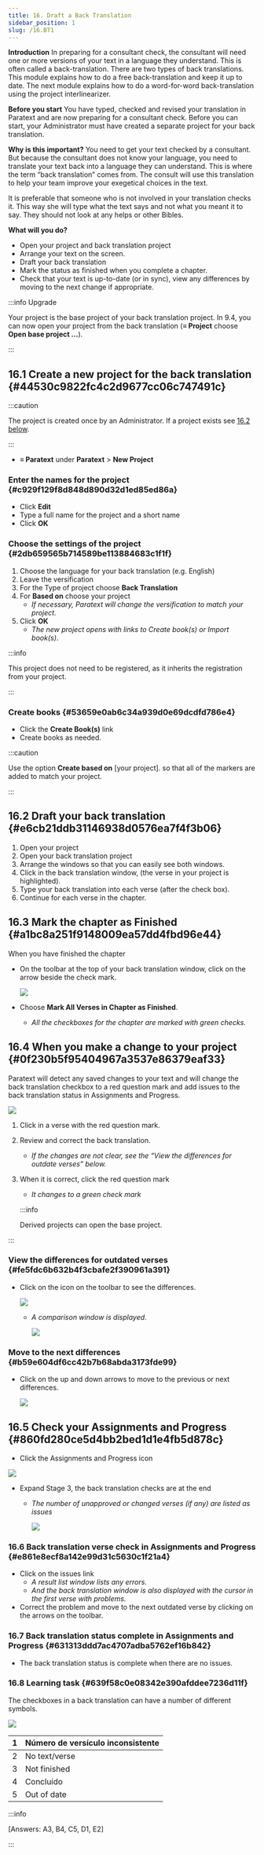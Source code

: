 ```yaml
---
title: 16. Draft a Back Translation
sidebar_position: 1
slug: /16.BT1
---
```




**Introduction**  In preparing for a consultant check, the consultant will need one or more versions of your text in a language they understand. This is often called a back-translation. There are two types of back translations. This module explains how to do a free back-translation and keep it up to date. The next module explains how to do a word-for-word back-translation using the project interlinearizer.


**Before you start**  You have typed, checked and revised your translation in Paratext and are now preparing for a consultant check. Before you can start, your Administrator must have created a separate project for your back translation.


**Why is this important?**  You need to get your text checked by a consultant. But because the consultant does not know your language, you need to translate your text back into a language they can understand. This is where the term “back translation” comes from. The consult will use this translation to help your team improve your exegetical choices in the text.


It is preferable that someone who is not involved in your translation checks it. This way she will type what the text says and not what you meant it to say. They should not look at any helps or other Bibles.


**What will you do?**

- Open your project and back translation project
- Arrange your text on the screen.
- Draft your back translation
- Mark the status as finished when you complete a chapter.
- Check that your text is up-to-date (or in sync), view any differences by moving to the next change if appropriate.

:::info Upgrade


Your project is the base project of your back translation project. In 9.4, you can now open your project from the back translation (**≡ Project** choose **Open base project …**).


:::


## 16.1 Create a new project for the back translation {#44530c9822fc4c2d9677cc06c747491c}


:::caution

The project is created once by an Administrator. If a project exists see [16.2 below](/16.BT1#e6cb21ddb31146938d0576ea7f4f3b06).

:::



- **≡ Paratext** under **Paratext** &gt; **New Project**

### **Enter the names for the project** {#c929f129f8d848d890d32d1ed85ed86a}

- Click **Edit**
- Type a full name for the project and a short name
- Click **OK**

### **Choose the settings** **of the project** {#2db659565b714589be113884683c1f1f}

1. Choose the language for your back translation (e.g. English)
2. Leave the versification
3. For the Type of project choose **Back Translation**
4. For **Based on** choose your project
    - _If necessary, Paratext will change the versification to match your project._
5. Click **OK**
    - _The new project opens with links to Create book(s) or Import book(s)_.

:::info

This project does not need to be registered, as it inherits the registration from your project.

:::




### **Create books** {#53659e0ab6c34a939d0e69dcdfd786e4}

- Click the **Create Book(s)** link
- Create books as needed.

:::caution

Use the option **Create based on** [your project]. so that all of the markers are added to match your project.

:::




## 16.2 Draft your back translation {#e6cb21ddb31146938d0576ea7f4f3b06}

1. Open your project
2. Open your back translation project
3. Arrange the windows so that you can easily see both windows.
4. Click in the back translation window, (the verse in your project is highlighted).
5. Type your back translation into each verse (after the check box).
6. Continue for each verse in the chapter.

## 16.3 Mark the chapter as Finished {#a1bc8a251f9148009ea57dd4fbd96e44}


When you have finished the chapter

- On the toolbar at the top of your back translation window, click on the arrow beside the check mark.

    ![](./1022870917.png)

- Choose **Mark All Verses in Chapter as Finished**.
    - _All the checkboxes for the chapter are marked with green checks._

## 16.4 When you make a change to your project {#0f230b5f95404967a3537e86379eaf33}


Paratext will detect any saved changes to your text and will change the back translation checkbox to a red question mark and add issues to the back translation status in Assignments and Progress.


![](./2038516241.png)

1. Click in a verse with the red question mark.
2. Review and correct the back translation.
    - _If the changes are not clear, see the “View the differences for outdate verses” below._
3. When it is correct, click the red question mark
    - _It changes to a green check mark_

    :::info

    Derived projects can open the base project.


:::




### **View the differences for outdated verses** {#fe5fdc6b632b4f3cbafe2f390961a391}

- Click on the  icon on the toolbar to see the differences.

    ![](./855261181.png)

    - _A comparison window is displayed_.

        ![](./1718777957.png)


### **Move to the next differences** {#b59e604df6cc42b7b68abda3173fde99}

- Click on the up and down arrows to move to the previous or next differences.

    ![](./907576153.png)


## 16.5 Check your **Assignments and Progress** {#860fd280ce5d4bb2bed1d1e4fb5d878c}


<div class='notion-row'>
<div class='notion-column' style={{width: 'calc((100% - (min(32px, 4vw) * 1)) * 0.5)'}}>

- Click the Assignments and Progress icon

</div><div className='notion-spacer'></div>

<div class='notion-column' style={{width: 'calc((100% - (min(32px, 4vw) * 1)) * 0.5)'}}>


![](./470041928.png)


</div><div className='notion-spacer'></div>
</div>

- Expand Stage 3, the back translation checks are at the end
    - _The number of unapproved or changed verses (if any) are listed as_ _issues_

        ![](./1143591829.png)


### 16.6 Back translation verse check in Assignments and Progress {#e861e8ecf8a142e99d31c5630c1f21a4}

- Click on the issues link
    - _A result list window lists any errors._
    - _And the back translation window is also displayed with the cursor in the first verse with problems._
- Correct the problem and move to the next outdated verse by clicking on the arrows on the toolbar.

### 16.7 Back translation status complete in Assignments and Progress {#631313ddd7ac4707adba5762ef16b842}

- The back translation status is complete when there are no issues.

### 16.8 Learning task {#639f58c0e08342e390afddee7236d11f}


The checkboxes in a back translation can have a number of different symbols.


![](./967840981.png)


| 1 | Número de versículo inconsistente |
| - | --------------------------------- |
| 2 | No text/verse                     |
| 3 | Not finished                      |
| 4 | Concluído                         |
| 5 | Out of date                       |


:::info

[Answers: A3, B4, C5, D1, E2]

:::



